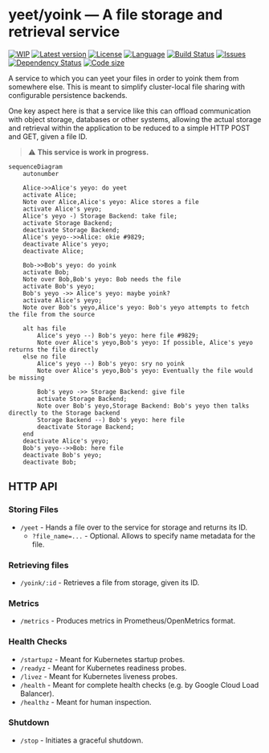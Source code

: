 # yeet/yoink — A file storage and retrieval service

[![WIP](https://img.shields.io/badge/work_in_progress-yellow)](https://github.com/yeet-yoink/yeet-yoink)
[![Latest version](https://img.shields.io/github/v/release/yeet-yoink/yeet-yoink)](https://github.com/yeet-yoink/yeet-yoink/releases)
[![License](https://img.shields.io/github/license/yeet-yoink/yeet-yoink)](https://github.com/yeet-yoink/yeet-yoink/blob/main/LICENSE.md)
[![Language](https://img.shields.io/github/languages/top/yeet-yoink/yeet-yoink)](https://github.com/yeet-yoink/yeet-yoink)
[![Build Status](https://github.com/yeet-yoink/yeet-yoink/actions/workflows/rust.yml/badge.svg)](https://github.com/yeet-yoink/yeet-yoink/actions/workflows/rust.yml)
[![Issues](https://img.shields.io/github/issues/yeet-yoink/yeet-yoink)](https://github.com/yeet-yoink/yeet-yoink/issues)
[![Dependency Status](https://img.shields.io/librariesio/github/yeet-yoink/yeet-yoink)](https://libraries.io/github/yeet-yoink/yeet-yoink)
[![Code size](https://img.shields.io/github/languages/code-size/yeet-yoink/yeet-yoink)](https://github.com/yeet-yoink/yeet-yoink)

A service to which you can yeet your files in order to yoink them from somewhere else.
This is meant to simplify cluster-local file sharing with configurable persistence backends.

One key aspect here is that a service like this can offload communication with object storage,
databases or other systems, allowing the actual storage and retrieval within the application
to be reduced to a simple HTTP POST and GET, given a file ID.

> ⚠️ **This service is work in progress.**

```mermaid
sequenceDiagram
    autonumber
    
    Alice->>Alice's yeyo: do yeet
    activate Alice;
    Note over Alice,Alice's yeyo: Alice stores a file
    activate Alice's yeyo;
    Alice's yeyo -) Storage Backend: take file;
    activate Storage Backend;
    deactivate Storage Backend;
    Alice's yeyo-->>Alice: okie #9829;
    deactivate Alice's yeyo;
    deactivate Alice;

    Bob->>Bob's yeyo: do yoink
    activate Bob;
    Note over Bob,Bob's yeyo: Bob needs the file
    activate Bob's yeyo;
    Bob's yeyo ->> Alice's yeyo: maybe yoink?
    activate Alice's yeyo;
    Note over Bob's yeyo,Alice's yeyo: Bob's yeyo attempts to fetch the file from the source
    
    alt has file
        Alice's yeyo --) Bob's yeyo: here file #9829;
        Note over Alice's yeyo,Bob's yeyo: If possible, Alice's yeyo returns the file directly
    else no file
        Alice's yeyo --) Bob's yeyo: sry no yoink
        Note over Alice's yeyo,Bob's yeyo: Eventually the file would be missing
        
        Bob's yeyo ->> Storage Backend: give file
        activate Storage Backend;
        Note over Bob's yeyo,Storage Backend: Bob's yeyo then talks directly to the Storage backend
        Storage Backend --) Bob's yeyo: here file
        deactivate Storage Backend;
    end
    deactivate Alice's yeyo;
    Bob's yeyo-->>Bob: here file
    deactivate Bob's yeyo;
    deactivate Bob;
```

## HTTP API

### Storing Files

* `/yeet` - Hands a file over to the service for storage and returns its ID.
  * `?file_name=...` - Optional. Allows to specify name metadata for the file.

### Retrieving files

* `/yoink/:id` - Retrieves a file from storage, given its ID.

### Metrics

* `/metrics` - Produces metrics in Prometheus/OpenMetrics format.

### Health Checks

* `/startupz` - Meant for Kubernetes startup probes. 
* `/readyz` - Meant for Kubernetes readiness probes. 
* `/livez` - Meant for Kubernetes liveness probes. 
* `/health` - Meant for complete health checks (e.g. by Google Cloud Load Balancer). 
* `/healthz` - Meant for human inspection.

### Shutdown

* `/stop` - Initiates a graceful shutdown.
